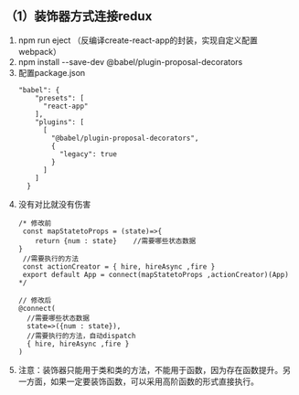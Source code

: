 ## （1）装饰器方式连接redux  
1. npm run eject （反编译create-react-app的封装，实现自定义配置webpack）  
2. npm install --save-dev @babel/plugin-proposal-decorators 
3.  配置package.json
    ```
    "babel": {
        "presets": [
          "react-app"
        ],
        "plugins": [
          [
            "@babel/plugin-proposal-decorators",
            {
              "legacy": true
            }
          ]
        ]
      }
    ``` 
4. 没有对比就没有伤害  
    ```
    /* 修改前
     const mapStatetoProps = (state)=>{
        return {num : state}    //需要哪些状态数据
    }
     //需要执行的方法
     const actionCreator = { hire, hireAsync ,fire }
     export default App = connect(mapStatetoProps ,actionCreator)(App)
    */
    
    // 修改后
    @connect(
      //需要哪些状态数据
      state=>({num : state}),
      //需要执行的方法，自动dispatch
      { hire, hireAsync ,fire }
    )
    ```  
5. 注意：装饰器只能用于类和类的方法，不能用于函数，因为存在函数提升。另一方面，如果一定要装饰函数，可以采用高阶函数的形式直接执行。
